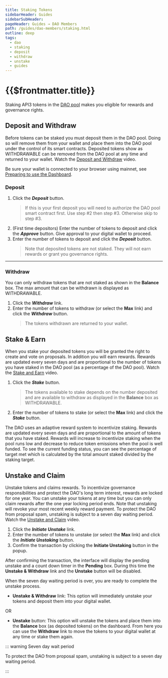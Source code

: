 ```yaml
---
title: Staking Tokens
sidebarHeader: Guides
sidebarSubHeader:
pageHeader: Guides → DAO Members
path: /guides/dao-members/staking.html
outline: deep
tags:
  - dao
  - staking
  - deposit
  - withdraw
  - unstake
  - guides
---
```


<PageHeader/>

<SearchHighlight/>

# {{$frontmatter.title}}

Staking API3 tokens in the [DAO pool](/explore/dao-members/dao-pool.md) makes
you eligible for rewards and governance rights.

<!----- Deposit and Withdraw ----->

## Deposit and Withdraw

Before tokens can be staked you must deposit them in the DAO pool. Doing so will
remove them from your wallet and place them into the DAO pool under the control
of its smart contracts. Deposited tokens show as WITHDRAWABLE can be removed
from the DAO pool at any time and returned to your wallet. Watch the
[Deposit and Withdraw](./videos.md#deposit-and-withdraw) video.

Be sure your wallet is connected to your browser using mainnet, see
[Preparing to use the Dashboard](./#preparing-to-use-the-dashboard).

### Deposit

1. Click the **_Deposit_** button.
   > If this is your first deposit you will need to authorize the DAO pool smart
   > contract first. Use step #2 then step #3. Otherwise skip to step #3.
2. (First time depositors) Enter the number of tokens to deposit and click the
   **_Approve_** button. Give approval to your digital wallet to proceed.
3. Enter the number of tokens to deposit and click the **_Deposit_** button.
   > Note that deposited tokens are not staked. They will not earn rewards or
   > grant you governance rights.

---

### Withdraw

You can only withdraw tokens that are not staked as shown in the **Balance**
box. The max amount that can be withdrawn is displayed as WITHDRAWABLE.

1. Click the **_Withdraw_** link.
2. Enter the number of tokens to withdraw (or select the **Max** link) and click
   the **_Withdraw_** button.
   > The tokens withdrawn are returned to your wallet.

<!----- Stake & Earn ----->

## Stake & Earn

When you stake your deposited tokens you will be granted the right to create and
vote on proposals. In addition you will earn rewards. Rewards are updated every
seven days and are proportional to the number of tokens you have staked in the
DAO pool (as a percentage of the DAO pool). Watch the
[Stake and Earn](./videos.md#stake-and-earn) video.

1. Click the **_Stake_** button.
   > The tokens available to stake depends on the number deposited and are
   > available to withdraw as displayed in the **Balance** box as WITHDRAWABLE.
2. Enter the number of tokens to stake (or select the **Max** link) and click
   the **_Stake_** button.

The DAO uses an adaptive reward system to incentivize staking. Rewards are
updated every seven days and are proportional to the amount of tokens that you
have staked. Rewards will increase to incentivize staking when the pool runs low
and decrease to reduce token emissions when the pool is well funded. To see the
current funding status, you can see the percentage of target met which is
calculated by the total amount staked divided by the staking target.

## Unstake and Claim

Unstake tokens and claims rewards. To incentivize governance responsibilities
and protect the DAO's long term interest, rewards are locked for one year. You
can unstake your tokens at any time but you can only claim rewards after the one
year locking period ends. Note that unstaking will revoke your most recent
weekly reward payment. To protect the DAO from proposal spam, unstaking is
subject to a seven day waiting period. Watch the
[Unstake and Claim](./videos.md#unstake-and-claim) video.

1. Click the **_Initiate Unstake_** link.
2. Enter the number of tokens to unstake (or select the **Max** link) and click
   the **_Initiate Unstaking_** button.
3. Confirm the transaction by clicking the **Initiate Unstaking** button in the
   popup.

After confirming the transaction, the interface will display the pending unstake
and a count down timer in the **Pending** box. During this time the **Unstake &
Withdraw** link and the **Unstake** button will be disabled.

When the seven day waiting period is over, you are ready to complete the unstake
process.

- **Unstake & Withdraw** link: This option will immediately unstake your tokens
  and deposit them into your digital wallet.

OR

- **Unstake** button: This option will unstake the tokens and place them into
  the **Balance** box (as deposited tokens) on the dashboard. From here you can
  use the **Withdraw** link to move the tokens to your digital wallet at any
  time or stake them again.

::: warning Seven day wait period

To protect the DAO from proposal spam, unstaking is subject to a seven day
waiting period.

:::
